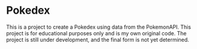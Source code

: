 # Pokedex
This is a project to create a Pokedex using data from the PokemonAPI. This project is for educational purposes only and is my own original code. The project is still under development, and the final form is not yet determined.
